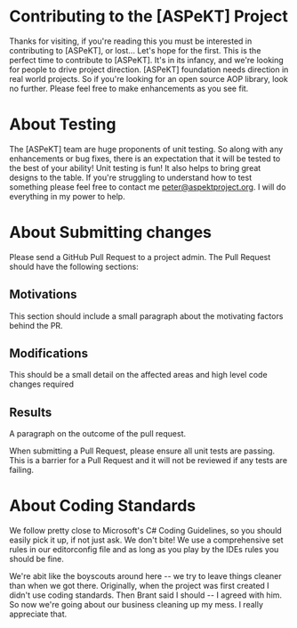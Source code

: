 # Contributing to the [ASPeKT] Project

Thanks for visiting, if you're reading this you must be interested in contributing to [ASPeKT], or lost... Let's hope for the first. This is the perfect time to contribute to [ASPeKT]. It's in its infancy, and we're looking for people to drive project direction. [ASPeKT] foundation 
needs direction in real world projects. So if you're looking for an open source AOP library, look no further. Please feel free to make enhancements
as you see fit.

# About Testing

The [ASPeKT] team are huge proponents of unit testing. So along with any enhancements or bug fixes, there is an expectation that it will be tested
to the best of your ability! Unit testing is fun! It also helps to bring great designs to the table. If you're struggling to understand how to test something
please feel free to contact me peter@aspektproject.org. I will do everything in my power to help.

# About Submitting changes
Please send a GitHub Pull Request to a project admin. The Pull Request should have the following sections:

## Motivations 
This section should include a small paragraph about the motivating factors behind the PR.

## Modifications 
This should be a small detail on the affected areas and high level code changes required

## Results 
A paragraph on the outcome of the pull request.

When submitting a Pull Request, please ensure all unit tests are passing. This is a barrier for a Pull Request and it will not be reviewed
if any tests are failing.



# About Coding Standards
We follow pretty close to Microsoft's C# Coding Guidelines, so you should easily pick it up, if not just ask. We don't bite! We use a comprehensive set rules in our editorconfig file
and as long as you play by the IDEs rules you should be fine. 

We're abit like the boyscouts around here -- we try to leave things cleaner than when we got there. Originally, when the project was first created
I didn't use coding standards. Then Brant said I should -- I agreed with him. So now we're going about our business cleaning up my mess. I really appreciate that.


